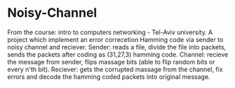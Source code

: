 # Noisy-Channel
From the course: intro to computers networking - Tel-Aviv university.
A project which implement an error correcetion Hamming code via sender to noisy channel and reciever. 
Sender: reads a file, divide the file into packets, sends the packets after coding as (31,27,3) hamming code.
Channel: recieve the message from sender, flips massage bits (able to flip random bits or every n'th bit).
Reciever: gets the corrupted  massage from the channel, fix errors and decode the hamming coded packets into original message.
